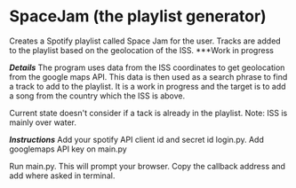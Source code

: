 # SpaceJam (the playlist generator)
Creates a Spotify playlist called Space Jam for the user. Tracks are added to the playlist based on the geolocation of the ISS. ***Work in progress

***Details***
The program uses data from the ISS coordinates to get geolocation from the google maps API. This data is then used as a search phrase to find a track to add to the playlist. It is a work in progress and the target is to add a song from the country which the ISS is above.

Current state doesn't consider if a tack is already in the playlist.
Note: ISS is mainly over water.

***Instructions***
Add your spotify API client id and secret id login.py. Add googlemaps API key on main.py

Run main.py. This will prompt your browser. Copy the callback address and add where asked in terminal.

